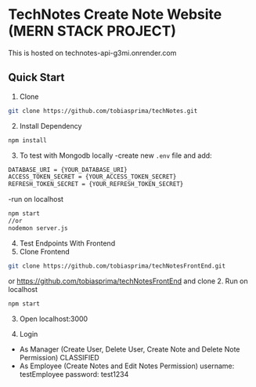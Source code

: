 # TechNotes Create Note Website (MERN STACK PROJECT)
This is hosted on technotes-api-g3mi.onrender.com

## Quick Start
1. Clone

```bash
git clone https://github.com/tobiasprima/techNotes.git
```

2. Install Dependency

```bash
npm install
```

3. To test with Mongodb locally
-create new `.env` file and add:

```bash
DATABASE_URI = {YOUR_DATABASE_URI}
ACCESS_TOKEN_SECRET = {YOUR_ACCESS_TOKEN_SECRET}
REFRESH_TOKEN_SECRET = {YOUR_REFRESH_TOKEN_SECRET}
```

-run on localhost

```bash
npm start
//or
nodemon server.js
```

4. Test Endpoints
With Frontend
1. Clone Frontend
```bash
git clone https://github.com/tobiasprima/techNotesFrontEnd.git
```
or https://github.com/tobiasprima/techNotesFrontEnd and clone
2. Run on localhost
```bash
npm start
```
3. Open localhost:3000

4. Login
- As Manager (Create User, Delete User, Create Note and Delete Note Permission)
CLASSIFIED
- As Employee (Create Notes and Edit Notes Permission)
username: testEmployee
password: test1234
